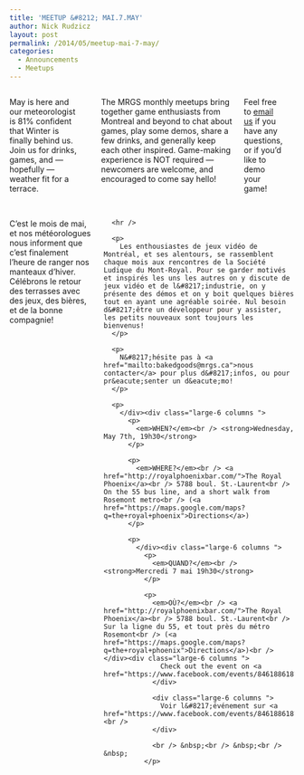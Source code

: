 ```yaml
---
title: 'MEETUP &#8212; MAI.7.MAY'
author: Nick Rudzicz
layout: post
permalink: /2014/05/meetup-mai-7-may/
categories:
  - Announcements
  - Meetups
---
```

<div class="large-6 columns ">
  <p>
    May is here and our meteorologist is 81% confident that Winter is finally behind us. Join us for drinks, games, and &#8212; hopefully &#8212; weather fit for a terrace.<br /> &nbsp;
  </p>
  
  <hr />
  
  <p>
    The MRGS monthly meetups bring together game enthusiasts from Montreal and beyond to chat about games, play some demos, share a few drinks, and generally keep each other inspired. Game-making experience is NOT required &#8212; newcomers are welcome, and encouraged to come say hello!
  </p>
  
  <p>
    Feel free to <a href="mailto:bakedgoods@mrgs.ca">email us</a> if you have any questions, or if you&#8217;d like to demo your game!
  </p>
  
  <p>
    </div><div class="large-6 columns ">
      <p>
        C&#8217;est le mois de mai, et nos m&eacute;t&eacute;orologues nous informent que c&#8217;est finalement l&#8217;heure de ranger nos manteaux d&#8217;hiver. C&eacute;l&eacute;brons le retour des terrasses avec des jeux, des bi&egrave;res, et de la bonne compagnie!
      </p>
      
      <hr />
      
      <p>
        Les enthousiastes de jeux vidéo de Montréal, et ses alentours, se rassemblent chaque mois aux rencontres de la Société Ludique du Mont-Royal. Pour se garder motivés et inspirés les uns les autres on y discute de jeux vidéo et de l&#8217;industrie, on y présente des démos et on y boit quelques bières tout en ayant une agréable soirée. Nul besoin d&#8217;être un développeur pour y assister, les petits nouveaux sont toujours les bienvenus!
      </p>
      
      <p>
        N&#8217;hésite pas à <a href="mailto:bakedgoods@mrgs.ca">nous contacter</a> pour plus d&#8217;infos, ou pour pr&eacute;senter un d&eacute;mo!
      </p>
      
      <p>
        </div><div class="large-6 columns ">
          <p>
            <em>WHEN?</em><br /> <strong>Wednesday, May 7th, 19h30</strong>
          </p>
          
          <p>
            <em>WHERE?</em><br /> <a href="http://royalphoenixbar.com/">The Royal Phoenix</a><br /> 5788 boul. St.-Laurent<br /> On the 55 bus line, and a short walk from Rosemont metro<br /> (<a href="https://maps.google.com/maps?q=the+royal+phoenix">Directions</a>)
          </p>
          
          <p>
            </div><div class="large-6 columns ">
              <p>
                <em>QUAND?</em><br /> <strong>Mercredi 7 mai 19h30</strong>
              </p>
              
              <p>
                <em>OÙ?</em><br /> <a href="http://royalphoenixbar.com/">The Royal Phoenix</a><br /> 5788 boul. St.-Laurent<br /> Sur la ligne du 55, et tout près du métro Rosemont<br /> (<a href="https://maps.google.com/maps?q=the+royal+phoenix">Directions</a>)<br /> </div><div class="large-6 columns ">
                  Check out the event on <a href="https://www.facebook.com/events/846188618743928/846188622077261/">Facebook</a>!
                </div>
                
                <div class="large-6 columns ">
                  Voir l&#8217;événement sur <a href="https://www.facebook.com/events/846188618743928/846188622077261/">Facebook</a>!<br />
                </div>
                
                <br /> &nbsp;<br /> &nbsp;<br /> &nbsp;
              </p>